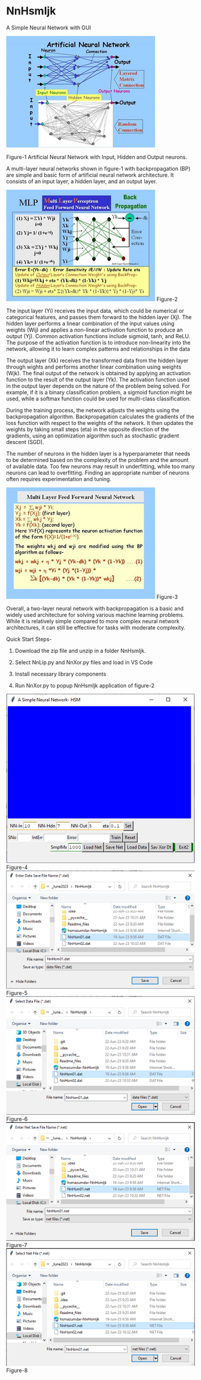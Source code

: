 # NnHsmIjk
A Simple Neural Network with GUI

<img src=Readme_files/image002.jpg>

Figure-1 Artificial Neural Network with Input, Hidden and Output neurons.

A multi-layer neural networks shown in figure-1  with backpropagation (BP) are simple and basic form of artificial neural network architecture. It consists of an input layer, a hidden layer, and an output layer.
  
<img src="Readme_files/image004.jpg">
Figure-2


The input layer (Yi) receives the input data, which could be numerical or categorical features, and passes them forward to the hidden layer (Xj). The hidden layer performs a linear combination of the input values using weights (Wij) and applies a non-linear activation function to produce an output (Yj). Common activation functions include sigmoid, tanh, and ReLU. The purpose of the activation function is to introduce non-linearity into the network, allowing it to learn complex patterns and relationships in the data

The output layer (Xk) receives the transformed data from the hidden layer through wights and performs another linear combination using weights (Wjk). The final output of the network is obtained by applying an activation function to the result of the output layer (Yk). The activation function used in the output layer depends on the nature of the problem being solved. For example, if it is a binary classification problem, a sigmoid function might be used, while a softmax function could be used for multi-class classification.

  


During the training process, the network adjusts the weights using the backpropagation algorithm. Backpropagation calculates the gradients of the loss function with respect to the weights of the network. It then updates the weights by taking small steps (eta) in the opposite direction of the gradients, using an optimization algorithm such as stochastic gradient descent (SGD).

The number of neurons in the hidden layer is a hyperparameter that needs to be determined based on the complexity of the problem and the amount of available data. Too few neurons may result in underfitting, while too many neurons can lead to overfitting. Finding an appropriate number of neurons often requires experimentation and tuning.

<img src="Readme_files/image006.jpg">
Figure-3
  


Overall, a two-layer neural network with backpropagation is a basic and widely used architecture for solving various machine learning problems. While it is relatively simple compared to more complex neural network architectures, it can still be effective for tasks with moderate complexity.

Quick Start Steps-

1. Download the zip file and unzip in a folder NnHsmIjk.

2. Select NnLip.py and NnXor.py files and load in VS Code

3. Install necessary library components

4. Run NnXor.py to popup NnHsmIjk application of figure-2

 
<img src="Readme_files/Main.png">
Figure-4
  


<img src="Readme_files/SaveData.png">
Figure-5



<img src="Readme_files/LoadData.png">
Figure-6
  


<img src="Readme_files/SaveNet.png">
Figure-7
  


<img src="Readme_files/LoadNet.png">
Figure-8
  


